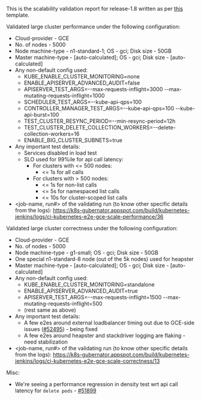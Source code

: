 This is the scalability validation report for release-1.8 written as per [this](https://github.com/kubernetes/community/blob/master/sig-scalability/processes/scalability-validation.md#concretely-define-test-configuration) template.

Validated large cluster performance under the following configuration:
- Cloud-provider - GCE
- No. of nodes - 5000
- Node machine-type - n1-standard-1; OS - gci; Disk size - 50GB
- Master machine-type - [auto-calculated]; OS - gci; Disk size - [auto-calculated]
- Any non-default config used:
  - KUBE_ENABLE_CLUSTER_MONITORING=none
  - ENABLE_APISERVER_ADVANCED_AUDIT=false
  - APISERVER_TEST_ARGS=--max-requests-inflight=3000 --max-mutating-requests-inflight=1000
  - SCHEDULER_TEST_ARGS=--kube-api-qps=100
  - CONTROLLER_MANAGER_TEST_ARGS=--kube-api-qps=100 --kube-api-burst=100
  - TEST_CLUSTER_RESYNC_PERIOD=--min-resync-period=12h
  - TEST_CLUSTER_DELETE_COLLECTION_WORKERS=--delete-collection-workers=16
  - ENABLE_BIG_CLUSTER_SUBNETS=true
- Any important test details:
  - Services disabled in load test
  - SLO used for 99%ile for api call latency:
    - For clusters with <= 500 nodes:
      - <= 1s for all calls
    - For clusters with > 500 nodes:
      - <= 1s for non-list calls
      - <= 5s for namespaced list calls
      - <= 10s for cluster-scoped list calls
- <job-name, run#> of the validating run (to know other specific details from the logs): https://k8s-gubernator.appspot.com/build/kubernetes-jenkins/logs/ci-kubernetes-e2e-gce-scale-performance/36

Validated large cluster correctness under the following configuration:
- Cloud-provider - GCE
- No. of nodes - 5000
- Node machine-type - g1-small; OS - gci; Disk size - 50GB
- One special n1-standard-8 node (out of the 5k nodes) used for heapster
- Master machine-type - [auto-calculated]; OS - gci; Disk size - [auto-calculated]
- Any non-default config used:
  - KUBE_ENABLE_CLUSTER_MONITORING=standalone
  - ENABLE_APISERVER_ADVANCED_AUDIT=true
  - APISERVER_TEST_ARGS=--max-requests-inflight=1500 --max-mutating-requests-inflight=500
  - (rest same as above)
- Any important test details:
  - A few e2es around external loadbalancer timing out due to GCE-side issues ([#52495](https://github.com/kubernetes/kubernetes/issues/52495)) - being fixed
  - A few e2es around heapster and stackdriver logging are flaking - need stabilization
- <job-name, run#> of the validating run (to know other specific details from the logs): https://k8s-gubernator.appspot.com/build/kubernetes-jenkins/logs/ci-kubernetes-e2e-gce-scale-correctness/13

Misc:
- We're seeing a performance regression in density test wrt api call latency for `delete pods` - [#51899](https://github.com/kubernetes/kubernetes/issues/51899)
